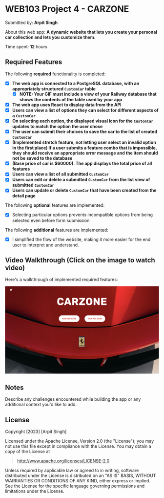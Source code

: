 # WEB103 Project 4 - **CARZONE**

Submitted by: **Arpit Singh**

About this web app: **A dynamic website that lets you create your personal car collection and lets you customize them.**

Time spent: **12** hours

## Required Features

The following **required** functionality is completed:

<!-- Make sure to check off completed functionality below -->

- [x] **The web app is connected to a PostgreSQL database, with an appropriately structured `CustomCar` table**
  - [x] **NOTE: Your GIF must include a view of your Railway database that shows the contents of the table used by your app**
- [x] **The web app uses React to display data from the API**
- [x] **Users can view a list of options they can select for different aspects of a `CustomCar`**
- [x] **On selecting each option, the displayed visual icon for the `CustomCar` updates to match the option the user chose**
- [x] **The user can submit their choices to save the car to the list of created `CustomCar`**
- [x] **(Implemented stretch feature, not letting user select an invalid option in the first place) If a user submits a feature combo that is impossible, they should receive an appropriate error message and the item should not be saved to the database**
- [x] **(Base price of car is $60000). The app displays the total price of all features**
- [x] **Users can view a list of all submitted `CustomCar`**
- [x] **Users can edit or delete a submitted `CustomCar` from the list view of submitted `CustomCar`**
- [x] **Users can update or delete `CustomCar` that have been created from the detail page**

The following **optional** features are implemented:

- [x] Selecting particular options prevents incompatible options from being selected even before form submission

The following **additional** features are implemented:

- [x] I simplified the flow of the website, making it more easier for the end user to interpret and understand.

## Video Walkthrough (Click on the image to watch video)

Here's a walkthrough of implemented required features:

<a href="https://jumpshare.com/s/c34xWWRRpAQ8zTht5Nz9">
  <img src="https://github.com/singharpt/carzone/blob/main/walkthrough_screenshit.png" title="Video Walkthrough Screenshot" alt="Video Walkthrough" />
</a>

<!-- Replace this with whatever GIF tool you used! -->

<!-- Recommended tools:
[Kap](https://getkap.co/) for macOS
[ScreenToGif](https://www.screentogif.com/) for Windows
[peek](https://github.com/phw/peek) for Linux. -->

## Notes

Describe any challenges encountered while building the app or any additional context you'd like to add.

## License

Copyright [2023] [Arpit Singh]

Licensed under the Apache License, Version 2.0 (the "License"); you may not use this file except in compliance with the License. You may obtain a copy of the License at

> http://www.apache.org/licenses/LICENSE-2.0

Unless required by applicable law or agreed to in writing, software distributed under the License is distributed on an "AS IS" BASIS, WITHOUT WARRANTIES OR CONDITIONS OF ANY KIND, either express or implied. See the License for the specific language governing permissions and limitations under the License.
